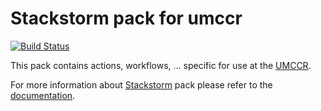 # Stackstorm pack for umccr

[![Build Status](https://travis-ci.org/umccr/stackstorm-umccr.svg?branch=master)](https://travis-ci.org/umccr/stackstorm-umccr)

This pack contains actions, workflows, ... specific for use at the [UMCCR](http://mdhs.unimelb.edu.au/our-organisation/institutes-centres-departments/the-university-of-melbourne-centre-for-cancer-research).

For more information about [Stackstorm](https://stackstorm.com/) pack please refer to the [documentation](https://docs.stackstorm.com/packs.html).
